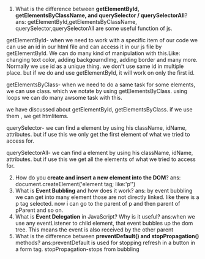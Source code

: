 1. What is the difference between **getElementById, getElementsByClassName, and querySelector / querySelectorAll**?
ans: getElementById,getElementsByClassName, querySelector,querySelectorAll are some useful function of js.

getElementById- when we need to work with a specific item of our code we can use an id in our html file and can access it in our js file by getElementById. We can do many kind of manipulation with this.Like: changing text color, adding backgourndImg, adding border and many more. Normally we use id as a unique thing. we don't use same id in multiple place. but if we do and use getElementById, it will work on only the first id.

getElementsByClass- when we need to do a same task for some elements, we can use class. which we notate by using getElementsByClass. using loops we can do many awsome task with this.

we have discussed about getElementById, getElementsByClass. if we use them , we get htmlitems.

querySelector- we can find a element by using his className, idName, attributes. but if use this we only get the first element of what we tried to access for.

querySelectorAll- we can find a element by using his className, idName, attributes. but if use this we get all the elements of what
we tried to access for.

2. How do you **create and insert a new element into the DOM**?
ans: document.createElement('element tag; like:'p'')
3. What is **Event Bubbling** and how does it work?
ans: by event bubbling we can get into many element those are not directly linked. like there is a p tag selected. now i can go to the parent of p and then parent of pParent and so on.
4. What is **Event Delegation** in JavaScript? Why is it useful?
ans:when we use any eventListener to child element,
that event bubbles up the dom tree. This means the event is also received by the other parent
5. What is the difference between **preventDefault() and stopPropagation()** methods?
ans:preventDefault is used for stopping refresh in a button in a form tag.
stopPropagation-stops from bubbling

